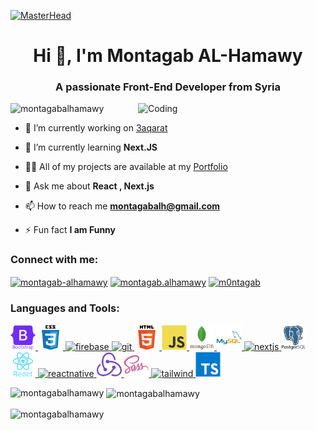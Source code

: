 [![MasterHead](https://media.licdn.com/dms/image/v2/D5616AQGR9gCPfwLkXw/profile-displaybackgroundimage-shrink_350_1400/profile-displaybackgroundimage-shrink_350_1400/0/1719355709168?e=1730937600&v=beta&t=GQQO1pEnkceXyiGOC6s8NZSIaAGKhDdQXiiMQUZwclw)](https://montagab.vercel.app/)

<h1 align="center">Hi 👋, I'm Montagab AL-Hamawy</h1>
<h3 align="center">A passionate Front-End Developer from Syria</h3>
<img align="right" alt="Coding" width="300" src="https://miro.medium.com/v2/1*ZSVmWGcc1weENb0ShawWxw.gif"/>

<p align="left"> <img src="https://komarev.com/ghpvc/?username=montagabalhamawy&label=Profile%20views&color=0e75b6&style=flat" alt="montagabalhamawy" /> </p>

- 🔭 I’m currently working on [3aqarat](https://3aqarat.vercel.app/)

- 🌱 I’m currently learning **Next.JS**

- 👨‍💻 All of my projects are available at my [Portfolio](https://montagab.vercel.app/)

- 💬 Ask me about **React , Next.js**

- 📫 How to reach me **montagabalh@gmail.com**

- ⚡ Fun fact **I am Funny**

<h3 align="left">Connect with me:</h3>
<p align="left">
<a href="https://linkedin.com/in/montagab-alhamawy" target="blank"><img align="center" src="https://raw.githubusercontent.com/rahuldkjain/github-profile-readme-generator/master/src/images/icons/Social/linked-in-alt.svg" alt="montagab-alhamawy" height="30" width="40" /></a>
<a href="https://fb.com/montagab.alhamawy" target="blank"><img align="center" src="https://raw.githubusercontent.com/rahuldkjain/github-profile-readme-generator/master/src/images/icons/Social/facebook.svg" alt="montagab.alhamawy" height="30" width="40" /></a>
<a href="https://instagram.com/m0ntagab" target="blank"><img align="center" src="https://raw.githubusercontent.com/rahuldkjain/github-profile-readme-generator/master/src/images/icons/Social/instagram.svg" alt="m0ntagab" height="30" width="40" /></a>
</p>

<h3 align="left">Languages and Tools:</h3>
<p align="left"> <a href="https://getbootstrap.com" target="_blank" rel="noreferrer"> <img src="https://raw.githubusercontent.com/devicons/devicon/master/icons/bootstrap/bootstrap-plain-wordmark.svg" alt="bootstrap" width="40" height="40"/> </a> <a href="https://www.w3schools.com/css/" target="_blank" rel="noreferrer"> <img src="https://raw.githubusercontent.com/devicons/devicon/master/icons/css3/css3-original-wordmark.svg" alt="css3" width="40" height="40"/> </a> <a href="https://firebase.google.com/" target="_blank" rel="noreferrer"> <img src="https://www.vectorlogo.zone/logos/firebase/firebase-icon.svg" alt="firebase" width="40" height="40"/> </a> <a href="https://git-scm.com/" target="_blank" rel="noreferrer"> <img src="https://www.vectorlogo.zone/logos/git-scm/git-scm-icon.svg" alt="git" width="40" height="40"/> </a> <a href="https://www.w3.org/html/" target="_blank" rel="noreferrer"> <img src="https://raw.githubusercontent.com/devicons/devicon/master/icons/html5/html5-original-wordmark.svg" alt="html5" width="40" height="40"/> </a> <a href="https://developer.mozilla.org/en-US/docs/Web/JavaScript" target="_blank" rel="noreferrer"> <img src="https://raw.githubusercontent.com/devicons/devicon/master/icons/javascript/javascript-original.svg" alt="javascript" width="40" height="40"/> </a> <a href="https://www.mongodb.com/" target="_blank" rel="noreferrer"> <img src="https://raw.githubusercontent.com/devicons/devicon/master/icons/mongodb/mongodb-original-wordmark.svg" alt="mongodb" width="40" height="40"/> </a> <a href="https://www.mysql.com/" target="_blank" rel="noreferrer"> <img src="https://raw.githubusercontent.com/devicons/devicon/master/icons/mysql/mysql-original-wordmark.svg" alt="mysql" width="40" height="40"/> </a> <a href="https://nextjs.org/" target="_blank" rel="noreferrer"> <img src="https://cdn.worldvectorlogo.com/logos/nextjs-2.svg" alt="nextjs" width="40" height="40"/> </a> <a href="https://www.postgresql.org" target="_blank" rel="noreferrer"> <img src="https://raw.githubusercontent.com/devicons/devicon/master/icons/postgresql/postgresql-original-wordmark.svg" alt="postgresql" width="40" height="40"/> </a> <a href="https://reactjs.org/" target="_blank" rel="noreferrer"> <img src="https://raw.githubusercontent.com/devicons/devicon/master/icons/react/react-original-wordmark.svg" alt="react" width="40" height="40"/> </a> <a href="https://reactnative.dev/" target="_blank" rel="noreferrer"> <img src="https://reactnative.dev/img/header_logo.svg" alt="reactnative" width="40" height="40"/> </a> <a href="https://redux.js.org" target="_blank" rel="noreferrer"> <img src="https://raw.githubusercontent.com/devicons/devicon/master/icons/redux/redux-original.svg" alt="redux" width="40" height="40"/> </a> <a href="https://sass-lang.com" target="_blank" rel="noreferrer"> <img src="https://raw.githubusercontent.com/devicons/devicon/master/icons/sass/sass-original.svg" alt="sass" width="40" height="40"/> </a> <a href="https://tailwindcss.com/" target="_blank" rel="noreferrer"> <img src="https://www.vectorlogo.zone/logos/tailwindcss/tailwindcss-icon.svg" alt="tailwind" width="40" height="40"/> </a> <a href="https://www.typescriptlang.org/" target="_blank" rel="noreferrer"> <img src="https://raw.githubusercontent.com/devicons/devicon/master/icons/typescript/typescript-original.svg" alt="typescript" width="40" height="40"/> </a> </p>

<p><img align="left" src="https://github-readme-stats.vercel.app/api/top-langs?username=montagabalhamawy&show_icons=true&locale=en&layout=compact" alt="montagabalhamawy" /></p>

<p>&nbsp;<img align="center" src="https://github-readme-stats.vercel.app/api?username=montagabalhamawy&show_icons=true&locale=en" alt="montagabalhamawy" /></p>

<p><img align="center" src="https://github-readme-streak-stats.herokuapp.com/?user=montagabalhamawy&" alt="montagabalhamawy" /></p>
